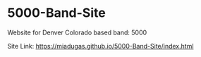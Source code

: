 # 5000-Band-Site

Website for Denver Colorado based band: 5000

Site Link: https://miadugas.github.io/5000-Band-Site/index.html
